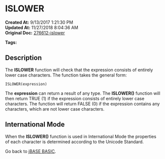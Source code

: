 # ISLOWER

**Created At:** 9/13/2017 1:21:30 PM  
**Updated At:** 11/27/2018 8:04:36 AM  
**Original Doc:** [276612-islower](https://docs.jbase.com/36868-jbase-basic/276612-islower)  

**Tags:**
<badge text='string handling ' vertical='middle' />

## Description

The **ISLOWER** function will check that the expression consists of entirely lower case characters. The function takes the general form:

```
ISLOWER(expression)
```

The **expression** can return a result of any type. The **ISLOWER()** function will then return TRUE (1) if the expression consists of entirely lower case characters. The function will return FALSE (0) if the expression contains any characters, which are not lower case characters.

## International Mode 

When the **ISLOWER()** function is used in International Mode the properties of each character is determined according to the Unicode Standard.



Go back to [jBASE BASIC](263498-jbase-basic).
